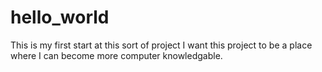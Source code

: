 # hello_world
This is my first start at this sort of project
I want this project to be a place where I can become more computer knowledgable.
